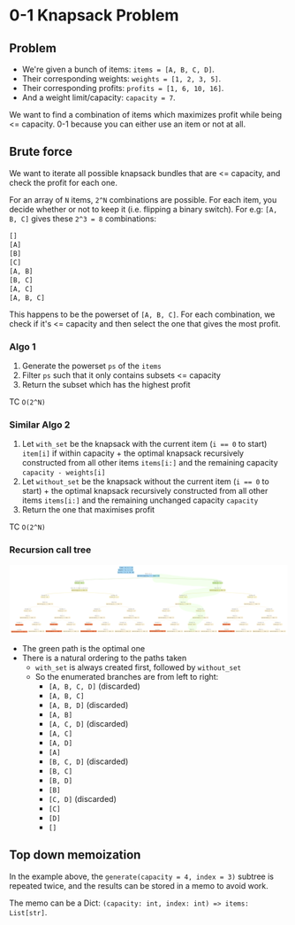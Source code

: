 # 0-1 Knapsack Problem

## Problem

- We're given a bunch of items: `items = [A, B, C, D]`.
- Their corresponding weights: `weights = [1, 2, 3, 5]`.
- Their corresponding profits: `profits = [1, 6, 10, 16]`.
- And a weight limit/capacity: `capacity = 7`.

We want to find a combination of items which maximizes profit while being <= capacity. 0-1 because you can either use an item or not at all.

## Brute force

We want to iterate all possible knapsack bundles that are <= capacity, and check the profit for each one.

For an array of `N` items, `2^N` combinations are possible. For each item, you decide whether or not to keep it (i.e. flipping a binary switch). For e.g: `[A, B, C]` gives these `2^3 = 8` combinations:

```
[]
[A]
[B]
[C]
[A, B]
[B, C]
[A, C]
[A, B, C]
```

This happens to be the powerset of `[A, B, C]`. For each combination, we check if it's <= capacity and then select the one that gives the most profit.

### Algo 1

1. Generate the powerset `ps` of the `items`
2. Filter `ps` such that it only contains subsets <= capacity
3. Return the subset which has the highest profit

TC `O(2^N)`

### Similar Algo 2

1. Let `with_set` be the knapsack with the current item (`i == 0` to start) `item[i]` if within capacity + the optimal knapsack recursively constructed from all other items `items[i:]` and the remaining capacity `capacity - weights[i]`
2. Let `without_set` be the knapsack without the current item (`i == 0` to start) + the optimal knapsack recursively constructed from all other items `items[i:]` and the remaining unchanged capacity `capacity`
3. Return the one that maximises profit

<!-- TODO: why is powerset and this recursive approach similar -->

TC `O(2^N)`

### Recursion call tree

![Call tree](./calltree.png)

- The green path is the optimal one
- There is a natural ordering to the paths taken
  - `with_set` is always created first, followed by `without_set`
  - So the enumerated branches are from left to right:
    - `[A, B, C, D]` (discarded)
    - `[A, B, C]`
    - `[A, B, D]` (discarded)
    - `[A, B]`
    - `[A, C, D]` (discarded)
    - `[A, C]`
    - `[A, D]`
    - `[A]`
    - `[B, C, D]` (discarded)
    - `[B, C]`
    - `[B, D]`
    - `[B]`
    - `[C, D]` (discarded)
    - `[C]`
    - `[D]`
    - `[]`

## Top down memoization

In the example above, the `generate(capacity = 4, index = 3)` subtree is repeated twice, and the results can be stored in a memo to avoid work.

The memo can be a Dict: `(capacity: int, index: int) => items: List[str]`.
